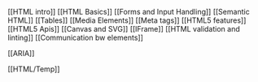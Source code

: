 




[[HTML intro]]
[[HTML Basics]]
[[Forms and Input Handling]]
[[Semantic HTML]]
[[Tables]]
[[Media Elements]]
[[Meta tags]]
[[HTML5 features]]
[[HTML5 Apis]]
[[Canvas and SVG]]
[[IFrame]]
[[HTML validation and linting]]
[[Communication bw elements]]



[[ARIA]]




[[HTML/Temp]]




